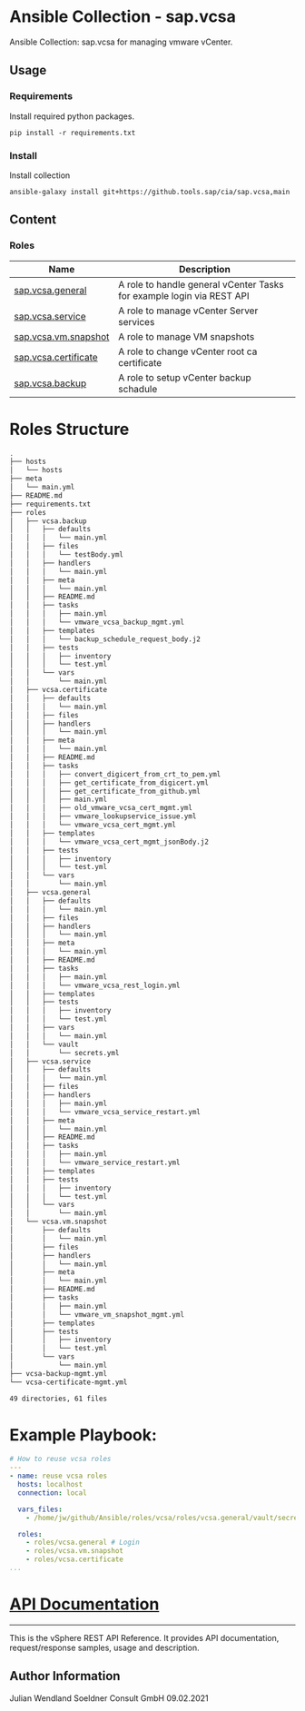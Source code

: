 # Ansible Collection - sap.vcsa
Ansible Collection: sap.vcsa for managing vmware vCenter.

## Usage
### Requirements
Install required python packages.
```
pip install -r requirements.txt
```

### Install
Install collection
```
ansible-galaxy install git+https://github.tools.sap/cia/sap.vcsa,main
```

## Content
### Roles
| Name                                      | Description                                       |
|-------------------------------------------|---------------------------------------------------|
| [sap.vcsa.general](roles/vcsa.general/)          | A role to handle general vCenter Tasks for example login via REST API |
| [sap.vcsa.service](roles/vcsa.service/)          | A role to manage vCenter Server services    	 |
| [sap.vcsa.vm.snapshot](roles/vcsa.vm.snapshot/)      | A role to manage VM snapshots 		   	 |
| [sap.vcsa.certificate](roles/vcsa.certificate/)      | A role to change vCenter root ca certificate     |
| [sap.vcsa.backup](roles/vcsa.backup/)           | A role to setup vCenter backup schadule          |


Roles Structure
===============

```bash
.
├── hosts
│   └── hosts
├── meta
│   └── main.yml
├── README.md
├── requirements.txt
├── roles
│   ├── vcsa.backup
│   │   ├── defaults
│   │   │   └── main.yml
│   │   ├── files
│   │   │   └── testBody.yml
│   │   ├── handlers
│   │   │   └── main.yml
│   │   ├── meta
│   │   │   └── main.yml
│   │   ├── README.md
│   │   ├── tasks
│   │   │   ├── main.yml
│   │   │   └── vmware_vcsa_backup_mgmt.yml
│   │   ├── templates
│   │   │   └── backup_schedule_request_body.j2
│   │   ├── tests
│   │   │   ├── inventory
│   │   │   └── test.yml
│   │   └── vars
│   │       └── main.yml
│   ├── vcsa.certificate
│   │   ├── defaults
│   │   │   └── main.yml
│   │   ├── files
│   │   ├── handlers
│   │   │   └── main.yml
│   │   ├── meta
│   │   │   └── main.yml
│   │   ├── README.md
│   │   ├── tasks
│   │   │   ├── convert_digicert_from_crt_to_pem.yml
│   │   │   ├── get_certificate_from_digicert.yml
│   │   │   ├── get_certificate_from_github.yml
│   │   │   ├── main.yml
│   │   │   ├── old_vmware_vcsa_cert_mgmt.yml
│   │   │   ├── vmware_lookupservice_issue.yml
│   │   │   └── vmware_vcsa_cert_mgmt.yml
│   │   ├── templates
│   │   │   └── vmware_vcsa_cert_mgmt_jsonBody.j2
│   │   ├── tests
│   │   │   ├── inventory
│   │   │   └── test.yml
│   │   └── vars
│   │       └── main.yml
│   ├── vcsa.general
│   │   ├── defaults
│   │   │   └── main.yml
│   │   ├── files
│   │   ├── handlers
│   │   │   └── main.yml
│   │   ├── meta
│   │   │   └── main.yml
│   │   ├── README.md
│   │   ├── tasks
│   │   │   ├── main.yml
│   │   │   └── vmware_vcsa_rest_login.yml
│   │   ├── templates
│   │   ├── tests
│   │   │   ├── inventory
│   │   │   └── test.yml
│   │   ├── vars
│   │   │   └── main.yml
│   │   └── vault
│   │       └── secrets.yml
│   ├── vcsa.service
│   │   ├── defaults
│   │   │   └── main.yml
│   │   ├── files
│   │   ├── handlers
│   │   │   ├── main.yml
│   │   │   └── vmware_vcsa_service_restart.yml
│   │   ├── meta
│   │   │   └── main.yml
│   │   ├── README.md
│   │   ├── tasks
│   │   │   ├── main.yml
│   │   │   └── vmware_service_restart.yml
│   │   ├── templates
│   │   ├── tests
│   │   │   ├── inventory
│   │   │   └── test.yml
│   │   └── vars
│   │       └── main.yml
│   └── vcsa.vm.snapshot
│       ├── defaults
│       │   └── main.yml
│       ├── files
│       ├── handlers
│       │   └── main.yml
│       ├── meta
│       │   └── main.yml
│       ├── README.md
│       ├── tasks
│       │   ├── main.yml
│       │   └── vmware_vm_snapshot_mgmt.yml
│       ├── templates
│       ├── tests
│       │   ├── inventory
│       │   └── test.yml
│       └── vars
│           └── main.yml
├── vcsa-backup-mgmt.yml
└── vcsa-certificate-mgmt.yml

49 directories, 61 files

```


# Example Playbook:
```yaml
# How to reuse vcsa roles
---
- name: reuse vcsa roles 
  hosts: localhost
  connection: local

  vars_files:
    - /home/jw/github/Ansible/roles/vcsa/roles/vcsa.general/vault/secrets.yml

  roles:
    - roles/vcsa.general # Login 
    - roles/vcsa.vm.snapshot
    - roles/vcsa.certificate
...
```


# [API Documentation](https://developer.vmware.com/docs/vsphere-automation/latest/)
---------------------
This is the vSphere REST API Reference. It provides API documentation, request/response samples, usage and description.


Author Information
------------------

Julian Wendland
Soeldner Consult GmbH
09.02.2021
